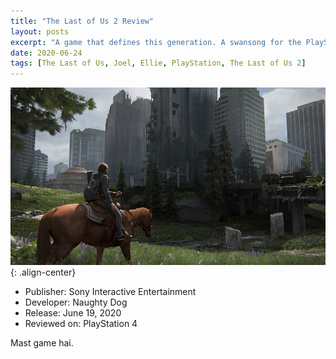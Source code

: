 ```yaml
---
title: "The Last of Us 2 Review"
layout: posts
excerpt: "A game that defines this generation. A swansong for the PlayStation 4."
date: 2020-06-24
tags: [The Last of Us, Joel, Ellie, PlayStation, The Last of Us 2]
---
```


![image-center](/images/tlou2_review_image_1.jpg){: .align-center}

- Publisher: Sony Interactive Entertainment
- Developer: Naughty Dog
- Release: June 19, 2020
- Reviewed on: PlayStation 4


Mast game hai.
